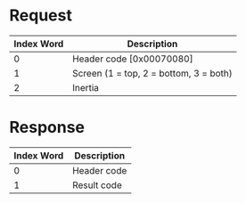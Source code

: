 # Request

| Index Word | Description                            |
|------------|----------------------------------------|
| 0          | Header code \[0x00070080\]             |
| 1          | Screen (1 = top, 2 = bottom, 3 = both) |
| 2          | Inertia                                |

# Response

| Index Word | Description |
|------------|-------------|
| 0          | Header code |
| 1          | Result code |
